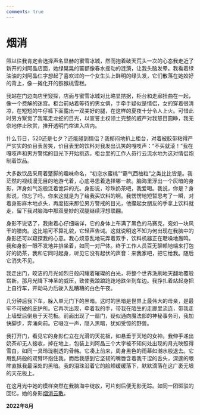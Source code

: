 ```yaml
---
comments: true
---
```


# 烟消

照以往我肯定会选择声名显赫的蜜雪冰城，然而抱着破天荒头一次的心态我走近了新开的刘阿晶店面，她绿晃晃的匾额像春水摇动的涟漪，让我头脑发晕。我看着绿油油的刘阿晶仨字想起了喜欢过的一个女生头上鲜明的绿头发，它们散落在她姣好的背上，像一摊化开的猕猴桃雪糕。

我站在门边向店里窥探，店面与蜜雪冰城对比略显拮据，柜台和走廊扭曲在一起，像一个费解的迷宫。柜台前站着等待的男女俩，手牵手疑似是情侣，女的穿着很清凉，在短短的牛仔裤下面露出一双美好的腿，在这样的夏夜十分令人上火。可惜此时男方察觉了我笔走龙蛇的目光，以宣誓主权领土完整的威严对我怒目圆睁，我无奈地停止欣赏，推开透明门帘进入店内。

什么节日，520还是七夕？还能碰到情侣？我郁闷地扒上柜台，对着被胶带粘得严严实实的价目表苦笑，价目表里的饮料对我发出讥笑的嘎吱声：“不买就滚！”我在嘎吱声和男方警惕的目光下开始挑选，柜台里的工作人员行云流水地为这对情侣炮制着饮品。

大多数饮品采用着蹩脚的趣味命名，“初恋水蜜桃”“霸气西柚粒”之类比比皆是。我茫然的视线漫无目的地游弋着，心底寻思着选择哪一款。脑海里浮出一个灰暗的身影，浑身如气泡般泛着诡异的光。身影说，珍珠奶茶吧，我爱喝。我说，你是？身影说，你忘了吗，你来这就是为了给我买饮料的啊。我愣愣地短暂思考了一瞬，对着身影麻木地点头，再度招来那位男方警戒的目光，他攥起女朋友的手拿上饮料就走，留下我对脑海中那双曼妙的双腿继续浮想联翩。

身影不说话了，我揪着心仔细端详，它的身体上布满了黑色的马赛克，宛如一块风干的腊肉。这比喻可不算礼貌，它轻声告诫。这就说明这不知为何出现在我脑中的身影还可以窥探我的心意。我心烦意乱地玩弄着双手，饮料机器正在聒噪地轰鸣。我和身影一眼不发地并排坐着，如同一对尸体。终于工作人员百无聊赖地端来打包好的奶茶，我和它同时起身，听见它没有起伏的声音：来我家吧，把它给我。随后它消失不见。

我走出门，皎洁的月光如烈日般闪耀着璀璨的白光，将整个世界洗刷地天翻地覆般崭新。那月光降下神圣的威压，致使我踉踉跄跄地跌坐到车边。我挣扎着站起身把上自行车，开动马力后驶入乱糟糟的白色午夜。

几分钟后我下车，躲入单元门下的黑暗。这时的黑暗是世界上最伟大的母亲，是最牢不可破的庇护所。它再次出现，牵着我的手，带我在陌生的走廊里流连，带我走上墙壁后倒悬于天花板。前面出现了一扇门，疑似通向魔法部的神秘事务司，我加快脚步，奔涌向前。它啜泣一声，隐入黑暗，犹如受惊的野兽。

我打开门，看见它的身影伫立在光滑的天花板，如悬垂于天地的女神。我伸手递出奶茶却无人接收，掉在地上，包装上刘阿晶三个大字被不知何处出现的月光映照得雪白，如同一具玲珑剔透的骨骼。它凑上前来，周身黑色的雨幕如潮水般退去。它用乱码般的双臂环抱住我，而后我感到它坚韧的嘴唇含着我干涩的舌头，深邃的眼眸直抵我最深处的黑暗。我的泪珠沿着它的脸颊缓缓落下，默默滴落在这广袤无垠的天花板上。

在这月光中她的模样突然在我脑海中绽放，可片刻后便无影无踪。如同一团斑驳的回忆，她的身影[烟消云散](Gunpowdersmoke.md)。

__2022年8月__